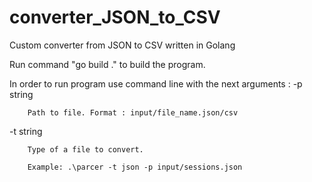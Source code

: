 # converter_JSON_to_CSV
Custom converter from JSON to CSV written in Golang

Run command "go build ." to build the program.

In order to run program use command line with the next arguments :
-p string

        Path to file. Format : input/file_name.json/csv
-t string

        Type of a file to convert.
        
        Example: .\parcer -t json -p input/sessions.json
